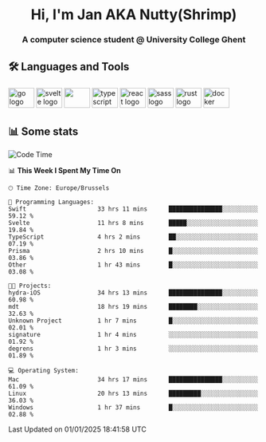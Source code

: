 <h1 align="center">Hi, I'm Jan AKA Nutty(Shrimp)</h1>
<h3 align="center">A computer science student @ University College Ghent</h3>

<h2 align="left">🛠️ Languages and Tools</h2>

###

<div align="left">
  <img src="https://cdn.jsdelivr.net/gh/devicons/devicon/icons/go/go-original.svg" height="40" width="52" alt="go logo"  />
  <img src="https://cdn.jsdelivr.net/gh/devicons/devicon@latest/icons/svelte/svelte-original.svg"  height="40" width="52" alt="svelte logo" />
  <img src="https://cdn.jsdelivr.net/gh/devicons/devicon@latest/icons/tailwindcss/tailwindcss-original.svg" height="40" width="52" />
  <img src="https://cdn.jsdelivr.net/gh/devicons/devicon/icons/typescript/typescript-original.svg" height="40" width="52" alt="typescript logo"  />
  <img src="https://cdn.jsdelivr.net/gh/devicons/devicon/icons/react/react-original.svg" height="40" width="52" alt="react logo"  />
  <img src="https://cdn.jsdelivr.net/gh/devicons/devicon/icons/sass/sass-original.svg" height="40" width="52" alt="sass logo"  />
  <img src="https://cdn.jsdelivr.net/gh/devicons/devicon@latest/icons/rust/rust-original.svg" height="40" width="52" alt="rust logo" />
  <img src="https://cdn.jsdelivr.net/gh/devicons/devicon/icons/docker/docker-original.svg" height="40" width="52" alt="docker logo"  />
</div>

<h2>📊 Some stats</h2>

<!--START_SECTION:waka-->
![Code Time](http://img.shields.io/badge/Code%20Time-5%2C459%20hrs%2056%20mins-blue)

📊 **This Week I Spent My Time On** 

```text
🕑︎ Time Zone: Europe/Brussels

💬 Programming Languages: 
Swift                    33 hrs 11 mins      ███████████████░░░░░░░░░░   59.12 % 
Svelte                   11 hrs 8 mins       █████░░░░░░░░░░░░░░░░░░░░   19.84 % 
TypeScript               4 hrs 2 mins        ██░░░░░░░░░░░░░░░░░░░░░░░   07.19 % 
Prisma                   2 hrs 10 mins       █░░░░░░░░░░░░░░░░░░░░░░░░   03.86 % 
Other                    1 hr 43 mins        █░░░░░░░░░░░░░░░░░░░░░░░░   03.08 % 

🐱‍💻 Projects: 
hydra-iOS                34 hrs 13 mins      ███████████████░░░░░░░░░░   60.98 % 
mdt                      18 hrs 19 mins      ████████░░░░░░░░░░░░░░░░░   32.63 % 
Unknown Project          1 hr 7 mins         █░░░░░░░░░░░░░░░░░░░░░░░░   02.01 % 
signature                1 hr 4 mins         ░░░░░░░░░░░░░░░░░░░░░░░░░   01.92 % 
degrens                  1 hr 3 mins         ░░░░░░░░░░░░░░░░░░░░░░░░░   01.89 % 

💻 Operating System: 
Mac                      34 hrs 17 mins      ███████████████░░░░░░░░░░   61.09 % 
Linux                    20 hrs 13 mins      █████████░░░░░░░░░░░░░░░░   36.03 % 
Windows                  1 hr 37 mins        █░░░░░░░░░░░░░░░░░░░░░░░░   02.88 % 
```


 Last Updated on 01/01/2025 18:41:58 UTC
<!--END_SECTION:waka-->
